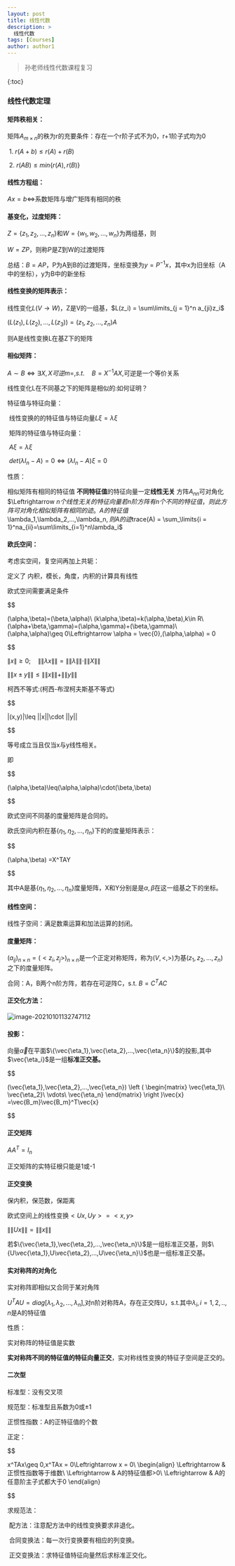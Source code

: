 ```yaml
---
layout: post
title: 线性代数
description: >
  线性代数
tags: [Courses]
author: author1
---
```


> 孙老师线性代数课程复习

{:toc}

### 线性代数定理

#### 矩阵秩相关：

矩阵$A_{m\times n}$的秩为r的充要条件：存在一个r阶子式不为0，r+1阶子式均为0

​		1. $r(A+b)\leq r(A)+r(B)$

​		2. $r(AB)\leq min\{r(A),r(B)\}$

#### 线性方程组：

$Ax = b\Leftrightarrow$系数矩阵与增广矩阵有相同的秩

#### 基变化，过度矩阵：

$Z=\{z_1,z_2,...,z_n\}$和$W=\{w_1,w_2,...,w_n\}$为两组基，则

$W=ZP$，则称P是Z到W的过渡矩阵

总结：$B=AP$，P为A到B的过渡矩阵，坐标变换为$y = P^{-1}x$，其中x为旧坐标（A中的坐标），y为B中的新坐标

#### 线性变换的矩阵表示：

线性变化$L(V\rightarrow W)$，Z是V的一组基，$L(z_i) = \sum\limits_{j = 1}^n a_{ji}z_i$

$(L(z_1),L(z_2),...,L(z_3))=(z_1,z_2,...,z_n)A$

则A是线性变换L在基Z下的矩阵

#### 相似矩阵：

$A\sim B\Leftrightarrow \exists X,X可逆m=,s.t. \quad B=X^{-1}AX$,可逆是一个等价关系

线性变化L在不同基之下的矩阵是相似的:如何证明？

特征值与特征向量：

​		线性变换的的特征值与特征向量$L\xi =\lambda\xi$

​		矩阵的特征值与特征向量：

​					$A\xi=\lambda \xi$

​				$det(\lambda I_n-A) = 0 \Leftrightarrow (\lambda I_n-A)\xi = 0$

性质：

相似矩阵有相同的特征值
		**不同特征值**的特征向量一定**线性无关**
		方阵$A_{nn}$可对角化$\Leftrightarrow $n个线性无关的特征向量
		若n阶方阵有n个不同的特征值，则此方阵可对角化
		相似矩阵有相同的迹。
		A的特征值$\lambda_1,\lambda_2,...,\lambda_n$,则A的迹$trace(A) = \sum_\limits{i = 1}^na_{ii}=\sum\limits_{i=1}^n\lambda_i$

#### 欧氏空间：

考虑实空间，复空间再加上共轭：

定义了  内积，模长，角度，内积的计算具有线性

欧式空间需要满足条件

$$

(\alpha,\beta)=(\beta,\alpha)\\
(k\alpha,\beta)=k(\alpha,\beta),k\in R\\
(\alpha+\beta,\gamma)=(\alpha,\gamma)+(\beta,\gamma)\\
(\alpha,\alpha)\geq 0\Leftrightarrow \alpha = \vec{0},(\alpha,\alpha) = 0

$$

$\|x\|\geq 0;\quad \|\|\lambda x\|\|=\|\|\lambda\|\|\cdot\|\|X\|\|$

$\|\|x\pm y\|\|\leq \|\|x\|\|+\|\|y\|\|$

柯西不等式:(柯西-布涅柯夫斯基不等式)

$$

|(x,y)|\leq \|\|x\|\|\cdot \|\|y\|\|

$$

等号成立当且仅当x与y线性相关。

即

$$

(\alpha,\beta)\leq(\alpha,\alpha)\cdot(\beta,\beta)

$$

欧式空间不同基的度量矩阵是合同的。

欧氏空间内积在基$\{\eta_1,\eta_2,...,\eta_n\}$下的的度量矩阵表示：

$$

(\alpha,\beta) =X^TAY

$$

其中A是基$\{\eta_1,\eta_2,...,\eta_n\}$度量矩阵，X和Y分别是是$\alpha,\beta$在这一组基之下的坐标。

#### 线性空间：

线性子空间：满足数乘运算和加法运算的封闭。

#### 度量矩阵：

$(a_{ij})_{n\times n}=(<z_i,z_j>)_{n\times n}$是一个正定对称矩阵，称为$(V,<,>)$为基$(z_1,z_2,...,z_n)$之下的度量矩阵。

合同：A，B两个n阶方阵，若存在可逆阵C，s.t. $B=C^TAC$

#### 正交化方法：

![image-20210101132747112](C:\Users\赵超懿\AppData\Roaming\Typora\typora-user-images\image-20210101132747112.png)

#### 投影：

向量$\vec{\alpha}$在平面$\{\vec{\eta_1},\vec{\eta_2},...,\vec{\eta_n}\}$的投影,其中$\vec{\eta_i}$是一组**标准正交基。**

$$

(\vec{\eta_1},\vec{\eta_2},...,\vec{\eta_n})
\left (
\begin{matrix}
	\vec{\eta_1}\\
	\vec{\eta_2}\\
	\vdots\\
	\vec{\eta_n}
\end{matrix}
\right )\vec{x}
=\vec{B_m}\vec{B_m}^T\vec{x}

$$

#### 正交矩阵

$AA^T=I_n$

正交矩阵的实特征根只能是1或-1

#### 正交变换

保内积，保范数，保距离

欧式空间上的线性变换$<Ux,Uy> = <x,y>$

$\|\|Ux\|\|=\|\|x\|\|$

若$\{\vec{\eta_1},\vec{\eta_2},...,\vec{\eta_n}\}$是一组标准正交基，则$\{U\vec{\eta_1},U\vec{\eta_2},...,U\vec{\eta_n}\}$也是一组标准正交基。

#### 实对称阵的对角化

实对称阵即相似又合同于某对角阵

$U^TAU = diag[\lambda_1,\lambda_2,...,\lambda_n]$,对n阶对称阵A，存在正交阵U，s.t.其中$\lambda_i,i = 1,2,..,n$是A的特征值

性质：

实对称阵的特征值是实数

**实对称阵不同的特征值的特征向量正交**，实对称线性变换的特征子空间是正交的。

#### 二次型

标准型：没有交叉项

规范型：标准型且系数为0或$\pm 1$

正惯性指数：A的正特征值的个数

正定：

$$

x^TAx\geq 0,x^TAx = 0\Leftrightarrow x = 0\\
\begin{align}
\Leftrightarrow & 正惯性指数等于维数\\
\Leftrightarrow & A的特征值都>0\\
\Leftrightarrow & A的任意阶主子式都大于0
\end{align}

$$

求规范法：

​		配方法：注意配方法中的线性变换要求非退化。

​		合同变换法：每一次行变换要有相应的列变换。

​		正交变换法：求特征值特征向量然后求标准正交化。

​		

